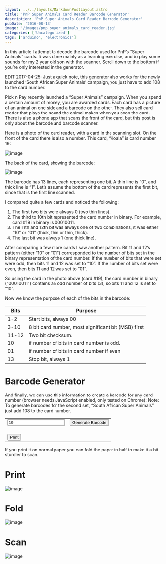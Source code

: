 ```yaml
---
layout: ../../layouts/MarkdownPostLayout.astro
title: 'PnP Super Animals Card Reader Barcode Generator'
description: 'PnP Super Animals Card Reader Barcode Generator'
pubDate: '2016-08-13'
image: '/images/pnp_super_animals_card_reader.jpg'
categories: ['Uncategorized']
tags: ['arduino', 'electronics']
---
```


In this article I attempt to decode the barcode used for PnP’s “Super
Animals” cards. It was done mainly as a learning exercise, and to play
some sounds for my 2 year old son with the scanner. Scroll down to the
bottom if you’re only interested in the generator.

EDIT 2017-04-25: Just a quick note, this generator also works for the
newly launched ‘South African Super Animals’ campaign, you just have to
add 108 to the card number.

Pick n Pay recently launched a “Super Animals” campaign. When you spend
a certain amount of money, you are awarded cards. Each card has a
picture of an animal on one side and a barcode on the other. They also
sell card reader that plays the sound the animal makes when you scan the
card. There is also a phone app that scans the front of the card, but
this post is only about the barcode and barcode scanner.

Here is a photo of the card reader, with a card in the scanning slot. On
the front of the card there is also a number. This card, “Koala” is card
number 19:

![image](/images/pnp_super_animals_card_reader.jpg)

The back of the card, showing the barcode:

![image](/images/pnp_super_animals_card.jpg)

The barcode has 13 lines, each representing one bit. A thin line is “0”,
and thick line is “1”. Let’s assume the bottom of the card represents
the first bit, since that is the first line scanned.

I compared quite a few cards and noticed the following:

1.  The first two bits were always 0 (two thin lines).
2.  The third to 10th bit represented the card number in binary. For
    example, card \#19 in binary is 00010011.
3.  The 11th and 12th bit was always one of two combinations, it was
    either “10” or “01” (thick, thin or thin, thick).
4.  The last bit was always 1 (one thick line).

After comparing a few more cards I saw another pattern. Bit 11 and 12’s
pattern (either “10” or “01”) corresponded to the number of bits set in
the binary representation of the card number. If the number of bits that
were set were odd, then bits 11 and 12 was set to “10”. If the number of
bits set were even, then bits 11 and 12 was set to “01”.

So using the card in the photo above (card \#19), the card number in
binary (“00010011”) contains an odd number of bits (3), so bits 11 and
12 is set to “10”.

Now we know the purpose of each of the bits in the barcode:

| Bits  | Purpose                                             |
|-------|-----------------------------------------------------|
| 1-2   | Start bits, always 00                               |
| 3-10  | 8 bit card number, most significant bit (MSB) first |
| 11-12 | Two bit checksum.                                   |
| 10    | if number of bits in card number is odd.            |
| 01    | if number of bits in card number if even            |
| 13    | Stop bit, always 1                                  |

# Barcode Generator

And finally, we can use this information to create a barcode for any
card number (browser needs JavaScript enabled, only tested on Chrome):
Note: To generate barcodes for the second set, “South African Super
Animals” just add 108 to the card number.

<script src="/projects/pnp_barcode_generator/jquery.min.js"></script></p>
<table>
<tbody>
<tr>
<td><input id="card_number" type="number" value="19"></td>
<td><button id="setBarCode">Generate Barcode</button></td>
</tr>
<tr>
<td colspan="2"><canvas id="canvas" width="300" height="120"></canvas><br />
<button id="printCard">Print</button></td>
</tr>
</tbody>
</table>
<p><script src="/projects/pnp_barcode_generator/super_animals_barcode_generator.js"></script></p>

If you print it on normal paper you can fold the paper in half to make
it a bit sturdier to scan.

# Print

![image](/images/super_animals_print_1r.jpg)

# Fold

![image](/images/super_animals_print_2r.jpg)

# Scan

![image](/images/super_animals_print_3r.jpg)
